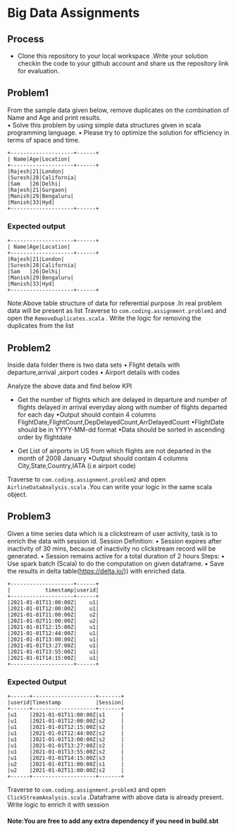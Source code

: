 # Big Data Assignments
## Process  

- Clone this repository to your local workspace .Write your solution checkin the code 
  to your github account and share us the repository link for evaluation.
  
## Problem1

From the sample data given below, remove duplicates on the combination of Name and Age and print results.  
• Solve this problem by using simple data structures given in scala programming language.
• Please try to optimize the solution for efficiency in terms of space and time.

```
+--------------------+------+
| Name|Age|Location|
+--------------------+------+
|Rajesh|21|London|
|Suresh|28|California|
|Sam   |26|Delhi|
|Rajesh|21|Gurgaon|
|Manish|29|Bengaluru|
|Manish|33|Hyd|
+--------------------+------+
```

### Expected output
```
+--------------------+------+
| Name|Age|Location|
+--------------------+------+
|Rajesh|21|London|
|Suresh|28|California|
|Sam   |26|Delhi|
|Manish|29|Bengaluru|
|Manish|33|Hyd|
+--------------------+------+
```
Note:Above table structure of data for referential purpose .In real problem data will be present as list
Traverse to ```com.coding.assignment.problem1``` and open the  ```RemoveDuplicates.scala``` . 
Write the logic for removing the duplicates from the list

## Problem2

Inside data folder there is two data sets
• Flight details with departure,arrival ,airport codes 
• Airport details with codes

Analyze the above data and find below KPI
- Get the number of flights  which are delayed  in departure  and number of flights delayed in arrival everyday along with
  number of flights  departed  for each day
    •Output should contain 4 columns  FlightDate,FlightCount,DepDelayedCount,ArrDelayedCount
    •FlightDate should be in YYYY-MM-dd format
    •Data should be sorted in ascending order  by flightdate
  
- Get List of airports in US  from which flights are not departed in the month  of  2008 January
  •Output should contain 4 columns  City,State,Country,IATA (i.e airport code)
  
Traverse to ```com.coding.assignment.problem2``` and open  ```AirlineDataAnalysis.scala``` .You can write your logic in the same scala object.

  
## Problem3

Given a time series data which is a clickstream of user activity, task is to enrich the data with session id.
Session Definition:
• Session expires after inactivity of 30 mins, because of inactivity no clickstream record will be generated.
• Session remains active for a total duration of 2 hours
Steps:
• Use spark batch (Scala) to do the computation on given dataframe.
• Save the results in delta table(https://delta.io/)) with enriched data.


```
+--------------------+------+
|           timestamp|userid|
+--------------------+------+
|2021-01-01T11:00:00Z|    u1|
|2021-01-01T12:00:00Z|    u1|
|2021-01-01T11:00:00Z|    u2|
|2021-01-02T11:00:00Z|    u2|
|2021-01-01T12:15:00Z|    u1|
|2021-01-01T12:44:00Z|    u1|
|2021-01-01T13:00:00Z|    u1|
|2021-01-01T13:27:00Z|    u1|
|2021-01-01T13:55:00Z|    u1|
|2021-01-01T14:15:00Z|    u1|
+--------------------+------+
```
### Expected Output
```
+------+--------------------+-------+
|userid|Timestamp           |Session|
+------+--------------------+-------+
|u1    |2021-01-01T11:00:00Z|s1     |
|u1    |2021-01-01T12:00:00Z|s2     |
|u1    |2021-01-01T12:15:00Z|s2     |
|u1    |2021-01-01T12:44:00Z|s2     |
|u1    |2021-01-01T13:00:00Z|s2     |
|u1    |2021-01-01T13:27:00Z|s2     |
|u1    |2021-01-01T13:55:00Z|s2     |
|u1    |2021-01-01T14:15:00Z|s3     |
|u2    |2021-01-01T11:00:00Z|s1     |
|u2    |2021-01-02T11:00:00Z|s2     |
+------+--------------------+-------+
```

Traverse to ```com.coding.assignment.problem3``` and open ```ClickStreamAnalysis.scala``` .Dataframe with above data is already present.
Write logic to enrich it with session

#### Note:You are free to add any extra dependency if you need in build.sbt
